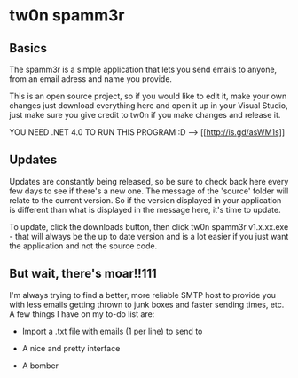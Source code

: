 tw0n spamm3r
============

Basics
------
The spamm3r is a simple application that lets you send emails to anyone, from an email adress and name you provide.  

This is an open source project, so if you would like to edit it, make your own changes just download everything here and open it up in your Visual Studio, just make sure you give credit to tw0n if you make changes and release it.

YOU NEED .NET 4.0 TO RUN THIS PROGRAM :D --> [[http://is.gd/asWM1s]]

Updates
-------
Updates are constantly being released, so be sure to check back here every few days to see if there's a new one. The message of the 'source' folder will relate to the current version. So if the version displayed in your application is different than what is displayed in the message here, it's time to update.

To update, click the downloads button, then click tw0n spamm3r v1.x.xx.exe - that will always be the up to date version and is a lot easier if you just want the application and not the source code.

But wait, there's moar!!111
------------
I'm always trying to find a better, more reliable SMTP host to provide you with less emails getting thrown to junk boxes and faster sending times, etc.
A few things I have on my to-do list are:

- Import a .txt file with emails (1 per line) to send to

- A nice and pretty interface

- A bomber